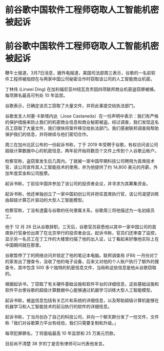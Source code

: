 # 前谷歌中国软件工程师窃取人工智能机密被起诉

# 前谷歌中国软件工程师窃取人工智能机密被起诉

鞭牛士报道，3月7日消息，据外电报道，美国司法部周三表示，谷歌的一名前软件工程师被指控在与两家中国公司秘密合作时窃取该公司的人工智能商业机密。

丁林伟 (Linwei Ding) 在加利福尼亚州纽瓦克市因四项联邦商业机密盗窃罪被捕，每项罪名最高可判处 10 年监禁。

谷歌表示，已确定该员工窃取了大量文件，并将此事提交给执法部门。

谷歌发言人何塞·卡斯塔内达（Jose
Castaneda）在一份声明中表示：我们有严格的保护措施来防止我们的机密商业信息和商业秘密被盗。经过调查，我们发现这名员工窃取了大量文件，我们很快将案件移交给执法部门。我们感谢联邦调查局帮助保护我们的信息，并将继续与他们密切合作。

周三在加州北区公布的一份起诉书称，丁于 2019 年受聘于谷歌，有权访问该公司超级计算数据中心的机密信息，两年前开始将数百个文件上传到个人谷歌云帐户。

检察官称，盗窃案发生后几周内，丁就被一家中国早期科技公司聘用为首席技术官，该公司宣传其人工智能技术的使用，并为他提供了约 14,800
美元的月薪，外加年度奖金和公司股票。

起诉书称，丁前往中国并参加了该公司的投资者会议，并寻求为其筹集资金。

起诉书称，他还单独创立了一家中国初创公司并担任首席执行官，该公司渴望训练由超级计算芯片驱动的大型人工智能模型。

检察官称，丁没有透露与谷歌的任何隶属关系，谷歌周三将他描述为一名初级员工。

他于 12 月 26
日从谷歌辞职。三天后，谷歌官员获悉他以其中一家中国公司的首席执行官身份出席了在北京举行的投资者会议。起诉书称，官员们还审查了监控，显示另一名员工在丁工作的大楼里扫描了他的出入证，让丁看起来好像他实际上在中国期间就在那里。

谷歌暂停了丁的网络访问并锁定了他的笔记本电脑。联邦调查局 (FBI)
一月份对丁的家发出了搜查令，没收了他的电子设备，后来又对他的个人账户执行了额外的搜查令，其中包含 500
多个独特的机密信息文件，当局称这些信息是他从谷歌窃取的。

根据起诉书，丁窃取了有关硬件基础设施和软件平台的详细信息，这些基础设施和软件平台使谷歌的超级计算数据中心能够通过机器学习训练大型人工智能模型。

起诉书称，被盗信息包括有关芯片和系统的详细信息，以及帮助超级计算机能够在机器学习和人工智能技术的前沿执行的软件的详细信息。

起诉书称，丁当月创办了自己的科技公司，并向一个聊天群分发了一份文件，文件称「我们对谷歌算力平台有经验，我们只需要复制和升级。」

每项犯罪罪名，丁将面临最高 10 年监禁和 25 万美元罚款。

目前尚不清楚 38 岁的丁是否有律师可以代表他发言。

